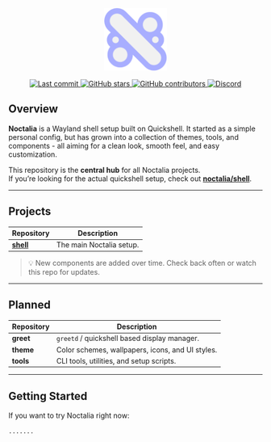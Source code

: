 <p align="center">
  <img src="Assets/Logo.png" alt="Noctalia Logo" width="124"/>
</p>

<p align="center">
  <a href="https://github.com/Noctalia-org/shell/commits">
    <img src="https://img.shields.io/github/last-commit/Noctalia-org/shell?style=for-the-badge&labelColor=0C0D11&color=A8AEFF" alt="Last commit" />
  </a>
  <a href="https://github.com/Noctalia-org/shell/stargazers">
    <img src="https://img.shields.io/github/stars/Noctalia-org/shell?style=for-the-badge&labelColor=0C0D11&color=A8AEFF" alt="GitHub stars" />
  </a>
  <a href="https://github.com/Noctalia-org/shell/graphs/contributors">
    <img src="https://img.shields.io/github/contributors/Noctalia-org/shell?style=for-the-badge&labelColor=0C0D11&color=A8AEFF" alt="GitHub contributors" />
  </a>
  <a href="https://discord.gg/7JFFYWzWRn">
    <img src="https://img.shields.io/badge/Discord-5865F2?style=for-the-badge&labelColor=0C0D11&color=A8AEFF&logo=discord&logoColor=white" alt="Discord" />
  </a>
</p>





## Overview

**Noctalia** is a Wayland shell setup built on Quickshell.
It started as a simple personal config, but has grown into a collection of themes, tools, and components - all aiming for a clean look, smooth feel, and easy customization.

This repository is the **central hub** for all Noctalia projects.  
If you’re looking for the actual quickshell setup, check out [**noctalia/shell**](https://github.com/Noctalia-org/shell).

---

## Projects

| Repository | Description |
|------------|-------------|
| [**shell**](https://github.com/Noctalia-org/shell) | The main Noctalia setup. |


> 💡 New components are added over time. Check back often or watch this repo for updates.

---

## Planned

| Repository | Description |
|------------|-------------|
| **greet** | `greetd` / quickshell based display manager. |
| **theme** | Color schemes, wallpapers, icons, and UI styles. |d
| **tools** | CLI tools, utilities, and setup scripts. |

---

## Getting Started

If you want to try Noctalia right now:

```
.......
```